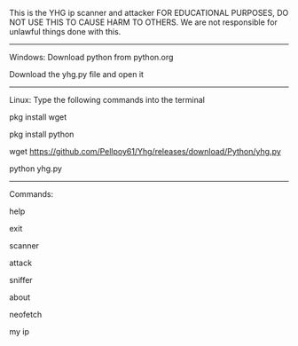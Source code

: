 This is the YHG ip scanner and attacker FOR EDUCATIONAL PURPOSES, DO NOT USE THIS TO CAUSE HARM TO OTHERS. We are not responsible for unlawful things done with this.
________________________________________________
Windows:
Download python from python.org

Download the yhg.py file and open it
________________________________________________
Linux:
Type the following commands into the terminal

pkg install wget

pkg install python

wget https://github.com/Pellpoy61/Yhg/releases/download/Python/yhg.py

python yhg.py
________________________________________________
Commands:

help

exit

scanner

attack

sniffer

about

neofetch

my ip
